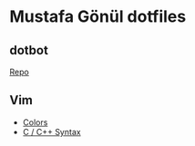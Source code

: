 # Mustafa Gönül dotfiles

## dotbot
[Repo](https://github.com/anishathalye/dotbot)

## Vim

- [Colors](https://github.com/tomasiser/vim-code-dark)
- [C / C++ Syntax](https://github.com/octol/vim-cpp-enhanced-highlight)

